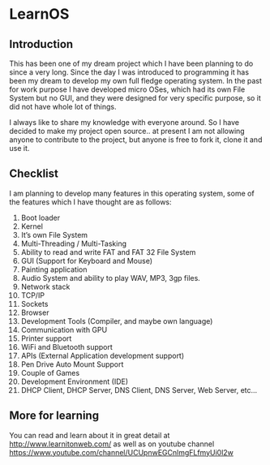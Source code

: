 # LearnOS
## Introduction
This has been one of my dream project which I have been planning to do since a very long. Since the day I was introduced to programming it has been my dream to develop my own full fledge operating system. In the past for work purpose I have developed micro OSes, which had its own File System but no GUI, and they were designed for very specific purpose, so it did not have whole lot of things.

I always like to share my knowledge with everyone around. So I have decided to make my project open source.. at present I am not allowing anyone to contribute to the project, but anyone is free to fork it, clone it and use it.

## Checklist

I am planning to develop many features in this operating system, some of the features which I have thought are as follows:

1. Boot loader
2. Kernel
3. It’s own File System
4. Multi-Threading / Multi-Tasking
5. Ability to read and write FAT and FAT 32 File System
6. GUI (Support for Keyboard and Mouse)
7. Painting application
8. Audio System and ability to play WAV, MP3, 3gp files.
9. Network stack
10. TCP/IP
11. Sockets
12. Browser
13. Development Tools (Compiler, and maybe own language)
14. Communication with GPU
15. Printer support
16. WiFi and Bluetooth support
17. APIs (External Application development support)
18. Pen Drive Auto Mount Support
19. Couple of Games
20. Development Environment (IDE)
21. DHCP Client, DHCP Server, DNS Client, DNS Server, Web Server, etc...

## More for learning

You can read and learn about it in great detail at http://www.learnitonweb.com/ as well as on youtube channel https://www.youtube.com/channel/UCUpnwEGCnlmgFLfmyUi0l2w
